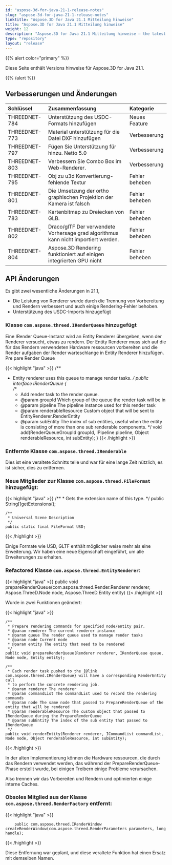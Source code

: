 ```yaml
---
id: "aspose-3d-for-java-21-1-release-notes"
slug: "aspose-3d-for-java-21-1-release-notes"
linktitle: "Aspose.3D for Java 21.1 Mitteilung hinweise"
title: "Aspose.3D for Java 21.1 Mitteilung hinweise"
weight: 12
description: "Aspose.3D for Java 21.1 Mitteilung hinweise – the latest updates and fixes."
type: "repository"
layout: "release"
---
```

{{% alert color="primary" %}}

Diese Seite enthält Versions hinweise für Aspose.3D for Java 21.1.

{{% /alert %}}
## **Verbesserungen und Änderungen**

|**Schlüssel**|**Zusammenfassung**|**Kategorie**|
|:- |:- |:- |
|THREEDNET-784 |Unterstützung des USDC-Formats hinzufügen|Neues Feature|
|THREEDNET-773 |Material unterstützung für die Datei DXF hinzufügen|Verbesserung|
|THREEDNET-797 |Fügen Sie Unterstützung für hinzu. Netto 5.0|Verbesserung|
|THREEDNET-803 |Verbessern Sie Combo Box im Web-Renderer.|Verbesserung|
|THREEDNET-795 |Obj zu u3d Konvertierung-fehlende Textur|Fehler beheben|
|THREEDNET-801 |Die Umsetzung der ortho graphischen Projektion der Kamera ist falsch|Fehler beheben|
|THREEDNET-783 |Kartenbitmap zu Dreiecken von GLB.|Fehler beheben|
|THREEDNET-802 |Draco/glTF Der verwendete Vorhersage grad algorithmus kann nicht importiert werden.|Fehler beheben|
|THREEDNET-804 |Aspose.3D Rendering funktioniert auf einigen integrierten GPU nicht|Fehler beheben|



## API Änderungen ##

Es gibt zwei wesentliche Änderungen in 21.1,

* Die Leistung von Renderer wurde durch die Trennung von Vorbereitung und Rendern verbessert und auch einige Rendering-Fehler behoben.
* Unterstützung des USDC-Imports hinzugefügt

### Klasse `com.aspose.threed.IRenderQueue` hinzugefügt

Eine IRender Queue-Instanz wird an Entity Renderer übergeben, wenn der Renderer versucht, etwas zu rendern. Der Entity Renderer muss sich auf die für das Rendern verwendeten Hardware ressourcen vorbereiten und die Render aufgaben der Render warteschlange in Entity Renderer hinzufügen. Pre pare Render Queue


{{< highlight "java" >}}
/**
 * Entity renderer uses this queue to manage render tasks.
 */
public interface IRenderQueue
{    
    /**
     * Add render task to the render queue.
     * @param groupId Which group of the queue the render task will be in
     * @param pipeline The pipeline instance used for this render task
     * @param renderableResource Custom object that will be sent to EntityRenderer.RenderEntity
     * @param subEntity The index of sub entities, useful when the entity is consisting of more than one sub renderable components.
     */
    void add(RenderQueueGroupId groupId, IPipeline pipeline, Object renderableResource, int subEntity);
}
{{< /highlight >}}



### Entfernte Klasse `com.aspose.threed.IRenderable`

Dies ist eine veraltete Schnitts telle und war für eine lange Zeit nützlich, es ist sicher, dies zu entfernen.


### Neue Mitglieder zur Klasse `com.aspose.threed.FileFormat` hinzugefügt:

{{< highlight "java" >}}
    /**
     * Gets the extension name of this type.
     */
    public String[]getExtensions();

    /**
     * Universal Scene Description
     */
    public static final FileFormat USD;

{{< /highlight >}}

Einige Formate wie USD, GLTF enthält möglicher weise mehr als eine Erweiterung. Wir haben eine neue Eigenschaft eingeführt, um alle Erweiterungen zu erhalten.


### Refactored Klasse `com.aspose.threed.EntityRenderer`:

{{< highlight "java" >}}
        public void prepareRenderQueue(com.aspose.threed.Render.Renderer renderer, Aspose.ThreeD.Node node, Aspose.ThreeD.Entity entity)
{{< /highlight >}}

Wurde in zwei Funktionen geändert:

{{< highlight "java" >}}

    /**
     * Prepare rendering commands for specified node/entity pair.
     * @param renderer The current renderer instance
     * @param queue The render queue used to manage render tasks
     * @param node Current node
     * @param entity The entity that need to be rendered
     */
    public void prepareRenderQueue(Renderer renderer, IRenderQueue queue, Node node, Entity entity);
    
    /**
     * Each render task pushed to the {@link com.aspose.threed.IRenderQueue} will have a corresponding RenderEntity call
     * to perform the concrete rendering job.
     * @param renderer The renderer
     * @param commandList The commandList used to record the rendering commands
     * @param node The same node that passed to PrepareRenderQueue of the entity that will be rendered
     * @param renderableResource The custom object that passed to IRenderQueue during the PrepareRenderQueue
     * @param subEntity The index of the sub entity that passed to IRenderQueue
     */
    public void renderEntity(Renderer renderer, ICommandList commandList, Node node, Object renderableResource, int subEntity);
{{< /highlight >}}

In der alten Implementierung können die Hardware ressourcen, die durch das Rendern verwendet werden, das während der PrepareRenderQueue-Phase erstellt wurde, bei einigen Treibern einige Probleme verursachen.

Also trennen wir das Vorbereiten und Rendern und optimierten einige interne Caches.


### Obsoles Mitglied aus der Klasse `com.aspose.threed.RenderFactory` entfernt:


{{< highlight "java" >}}

        public com.aspose.threed.IRenderWindow createRenderWindow(com.aspose.threed.RenderParameters parameters, long handle);

{{< /highlight >}}

Diese Entfernung war geplant, und diese veraltete Funktion hat einen Ersatz mit demselben Namen.

